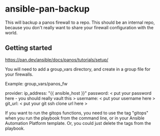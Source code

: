 # ansible-pan-backup

This will backup a panos firewall to a repo. This should be an internal repo, because you don't really want to share your firewall configuration with the world.

## Getting started

https://pan.dev/ansible/docs/panos/tutorials/setup/

You will need to add a group_vars directory, and create in a group file for your firewalls.

Example: group_vars/panos_fw

provider:
  ip_address: "{{ ansible_host }}"
  password: < put your password here - you should really vault this >
  username: < put your username here >
git_url: < put your git ssh clone url here >


If you want to run the gitops functions, you need to use the tag "gitops" when you run the playbook from the command line, or in your Ansible Automation Platform template.  Or, you could just delete the tags from the playbook.